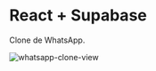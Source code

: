 # React + Supabase

Clone de WhatsApp.

![whatsapp-clone-view](https://github.com/user-attachments/assets/81bcc562-a4fa-4648-861e-e859a11b51e1)
